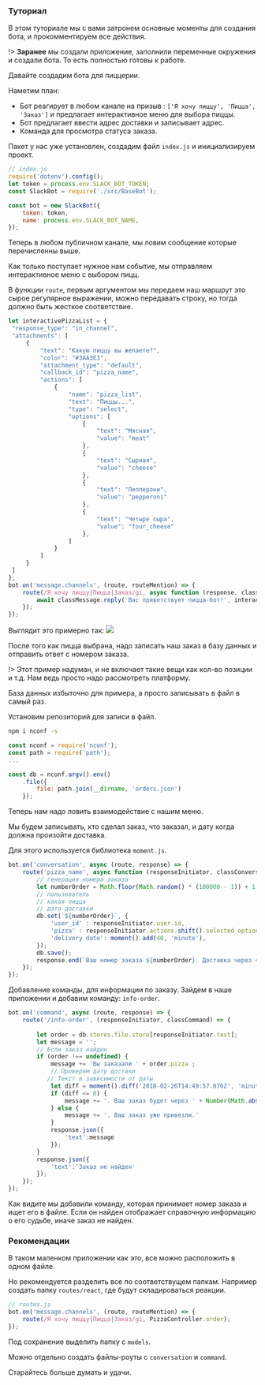 ### Туториал

В этом туториале мы с вами затронем основные моменты для создания бота, и прокомментируем все действия.

!> **Заранее** мы создали приложение, заполнили переменные окружения и создали бота. То есть полностью готовы к работе.

Давайте создадим бота для пиццерии.

Наметим план:
- Бот реагирует в любом канале на призыв : `['Я хочу пиццу', 'Пицца', 'Заказ']` и предлагает интерактивное меню для выбора пиццы.
- Бот предлагает ввести адрес доставки и записывает адрес.
- Команда для просмотра статуса заказа.

Пакет у нас уже установлен, создадим файл `index.js` и инициализируем проект.

```javascript
// index.js
require('dotenv').config();
let token = process.env.SLACK_BOT_TOKEN;
const SlackBot = require('./src/BaseBot');

const bot = new SlackBot({
    token: token,
    name: process.env.SLACK_BOT_NAME,
});

```
 Теперь в любом публичном канале, мы ловим сообщение которые перечисленны выше.
 
 Как только поступает нужное нам событие, мы отправляем интерактивное меню с выбором пицц.
 
В функции `route`, первым аргументом мы передаем наш маршрут это сырое регулярное выражении, можно передавать строку, но тогда должно быть жесткое соответствие.
 
```javascript
let interactivePizzaList = {
 "response_type": "in_channel",
 "attachments": [
     {
         "text": "Какую пиццу вы желаете?",
         "color": "#3AA3E3",
         "attachment_type": "default",
         "callback_id": "pizza_name",
         "actions": [
             {
                 "name": "pizza_list",
                 "text": "Пиццы...",
                 "type": "select",
                 "options": [
                     {
                         "text": "Мясная",
                         "value": "meat"
                     },
                     {
                         "text": "Сырная",
                         "value": "cheese"
                     },
                     {
                         "text": "Пепперони",
                         "value": "pepperoni"
                     },
                     {
                         "text": "Четыре сыра",
                         "value": "four_cheese"
                     },
                 ]
             }
         ]
     }
 ]
};
bot.on('message.channels', (route, routeMention) => {
    route(/Я хочу пиццу|Пицца|Заказ/gi, async function (response, classMessage) {
        await classMessage.reply('Вас приветствует пицца-бот!', interactivePizzaList);
    });
});
```
Выглядит это примерно так:
<img src="./images/pizza-list-ru.jpg">

После того как пицца выбрана, надо записать наш заказ в базу данных и отправить ответ с номером заказа.

!> Этот пример надуман, и не включает такие вещи как кол-во позиции и т.д. Нам ведь просто надо рассмотреть платформу.

База данных избыточно для примера, а просто записывать в файл в самый раз.

Установим репозиторий для записи в файл.
```bash
npm i nconf -s
```

```javascript
const nconf = require('nconf');
const path = require('path');
...

const db = nconf.argv().env()
    .file({
        file: path.join(__dirname, 'orders.json')
    });
```

Теперь нам надо ловить взаимодействие с нашим меню.

Мы будем записывать, кто сделал заказ, что заказал, и дату когда должна произойти доставка.

Для этого используется библиотека `moment.js`.

```javascript
bot.on('conversation', async (route, response) => {
    route('pizza_name', async function (responseInitiator, classConversation) {
        // генерация номера заказа
        let numberOrder = Math.floor(Math.random() * (100000 - 1)) + 1;
        // пользователь
        // какая пицца
        // дата доставки
        db.set(`${numberOrder}`, {
            'user_id' : responseInitiator.user.id,
            'pizza' : responseInitiator.actions.shift().selected_options.shift().value,
            'delivery date': moment().add(40, 'minute'),
        });
        db.save();
        response.end(`Ваш номер заказа ${numberOrder}. Доставка через 40 минут` );
    });
});
```
Добавление команды, для информации по заказу.
Зайдем в наше приложении и добавим команду: `info-order`.

```javascript
bot.on('command', async (route, response) => {
    route('/info-order', (responseInitiator, classCommand) => {
     
        let order = db.stores.file.store[responseInitiator.text];
        let message = '';
        // Если заказ найден
        if (order !== undefined) {
            message += 'Вы заказали ' + order.pizza ;
            // Проверям дату достаки
           // Текст в зависимости от даты
            let diff = moment().diff('2018-02-26T14:49:57.076Z', 'minute');
            if (diff <= 0) {
                message += '. Ваш заказ будет через ' + Number(Math.abs(diff)) + ' минут.'
            } else {
                message += '. Ваш заказ уже привезли.'
            }
            response.json({
                'text':message
            });
        }
        response.json({
            'text':'Заказ не найден'
        });
    });
});
```

Как видите мы добавили команду, которая принимает номер заказа и ищет его в файле.
Если он найден отображает справочную информацию о его судьбе, иначе заказ не найден.

### Рекомендации

В таком маленком приложении как это, все можно расположить в одном файле.

Но рекомендуется разделить все по соответствущем папкам.
Например создать папку `routes/react`, где будут складироваться реакции.

```javascript
// routes.js
bot.on('message.channels', (route, routeMention) => {
    route(/Я хочу пиццу|Пицца|Заказ/gi, PizzaController.order);
});
```
Под сохранение выделить папку с `models`.

Можно отдельно создать файлы-роуты с `conversation` и `command`.

Старайтесь больше думать и удачи.